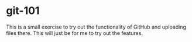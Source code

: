 # git-101
This is a small exercise to try out the functionality of GitHub and uploading files there.
This will just be for me to try out the features. 
